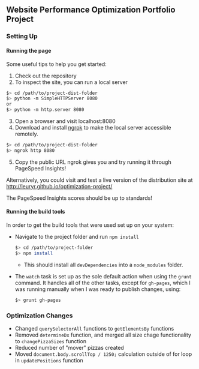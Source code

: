 ## Website Performance Optimization Portfolio Project

### Setting Up

#### Running the page

Some useful tips to help you get started:

1. Check out the repository
2. To inspect the site, you can run a local server

  ```bash
  $> cd /path/to/project-dist-folder
  $> python -m SimpleHTTPServer 8080
  or
  $> python -m http.server 8080
  ```

3. Open a browser and visit localhost:8080
4. Download and install [ngrok](https://ngrok.com/) to make the local server accessible remotely.

  ``` bash
  $> cd /path/to/project-dist-folder
  $> ngrok http 8080
  ```

5. Copy the public URL ngrok gives you and try running it through PageSpeed Insights!

Alternatively, you could visit and test a live version of the distribution site at http://leuryr.github.io/optimization-project/

The PageSpeed Insights scores should be up to standards!

#### Running the build tools

In order to get the build tools that were used set up on your system:

* Navigate to the project folder and run `npm install`

	```bash
	$> cd /path/to/project-folder
	$> npm install
	```

	* This should install all `devDependencies` into a `node_modules` folder.

* The `watch` task is set up as the sole default action when using the `grunt` command. It handles all of the other tasks, except for `gh-pages`, which I was running manually when I was ready to publish changes, using:
	```bash
	$> grunt gh-pages
	```

### Optimization Changes

* Changed `querySelectorAll` functions to `getElementsBy` functions
* Removed `determineDx` function, and merged all size chage functionality to `changePizzaSizes` function
* Reduced number of "mover" pizzas created
* Moved `document.body.scrollTop / 1250;` calculation outside of for loop in `updatePositions` function